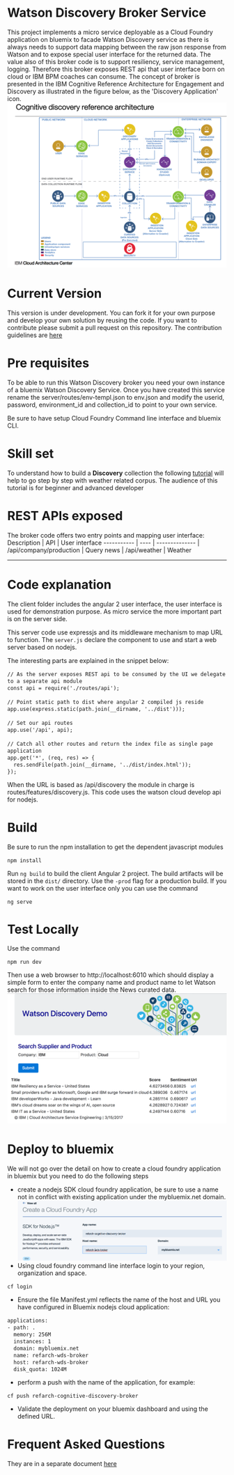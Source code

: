 # Watson Discovery Broker Service

This project implements a micro service deployable as a Cloud Foundry application on bluemix to facade Watson Discovery service as there is always needs to support data mapping between the raw json response from Watson and to expose special user interface for the returned data. The value also of this broker code is to support resiliency, service management, logging. Therefore this broker exposes REST api that user interface born on cloud or IBM BPM coaches can consume.
The concept of broker is presented in the IBM Cognitive Reference Architecture for Engagement and Discovery as illustrated in the figure below, as the 'Discovery Application' icon.  
![WDS Reference Architecture](doc/WDS-ra.png)

# Current Version
This version is under development. You can fork it for your own purpose and develop your own solution by reusing the code. If you want to contribute please submit a pull request on this repository. The contribution guidelines are [here](https://github.com/ibm-cloud-architecture/refarch-cognitive#contribute)

# Pre requisites
To be able to run this Watson Discovery broker you need your own instance of a bluemix Watson Discovery Service. Once you have created this service rename the server/routes/env-templ.json to env.json and modify the userid, password, environment_id and collection_id to point to your own service.

Be sure to have setup Cloud Foundry Command line interface and bluemix CLI.

# Skill set
To understand how to build a **Discovery** collection the following [tutorial](doc/tutorial/wds-lab.md) will help to go step by step with weather related corpus. The audience of this tutorial is for beginner and advanced developer

# REST APIs exposed
The broker code offers two entry points and mapping user interface:
Description | API  | User interface
----------- | ---- | --------------
  | /api/company/production | Query news
  | /api/weather | Weather

---
# Code explanation
The client folder includes the angular 2 user interface, the user interface is used for demonstration purpose. As micro service the more important part is on the server side.

This server code use expressjs and its middleware mechanism to map URL to function. The `server.js` declare the component to use and start a web server based on nodejs.

The interesting parts are explained in the snippet below:
```
// As the server exposes REST api to be consumed by the UI we delegate to a separate api module
const api = require('./routes/api');

// Point static path to dist where angular 2 compiled js reside
app.use(express.static(path.join(__dirname, '../dist')));

// Set our api routes
app.use('/api', api);

// Catch all other routes and return the index file as single page application
app.get('*', (req, res) => {
  res.sendFile(path.join(__dirname, '../dist/index.html'));
});
```

When the URL is based as /api/discovery the module in charge is routes/features/discovery.js. This code uses the watson cloud develop api for nodejs.

# Build
Be sure to run the npm installation to get the dependent javascript modules
```
npm install
```
Run `ng build` to build the client Angular 2 project. The build artifacts will be stored in the `dist/` directory. Use the `-prod` flag for a production build.
If you want to work on the user interface only you can use the command
```
ng serve
```

# Test Locally
Use the command
```
npm run dev
```
Then use a web browser to http://localhost:6010 which should display a simple form to enter the company name and product name to let Watson search for those information inside the News curated data.
![Simple Query](doc/query-results1.png)

# Deploy to bluemix
We will not go over the detail on how to create a cloud foundry application in bluemix but you need to do the following steps
* create a nodejs SDK cloud foundry application, be sure to use a name not in conflict with existing application under the mybluemix.net domain.
![Bluemix Cloud Foundry App](doc/bmx-cf-nodesdk.png)
* Using cloud foundry command line interface login to your region, organization and space.
```
cf login
```
* Ensure the file Manifest.yml reflects the name of the host and URL you have configured in Bluemix nodejs cloud application:
```
applications:
- path: .
  memory: 256M
  instances: 1
  domain: mybluemix.net
  name: refarch-wds-broker
  host: refarch-wds-broker
  disk_quota: 1024M
```
* perform a push with the name of the application, for example:
```
cf push refarch-cognitive-discovery-broker
```
* Validate the deployment on your bluemix dashboard and using the defined URL.


# Frequent Asked Questions
They are in a separate document [here](doc/faq.md)

